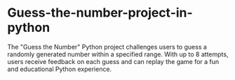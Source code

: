 # Guess-the-number-project-in-python
The "Guess the Number" Python project challenges users to guess a randomly generated number within a specified range. With up to 8 attempts, users receive feedback on each guess and can replay the game for a fun and educational Python experience.
